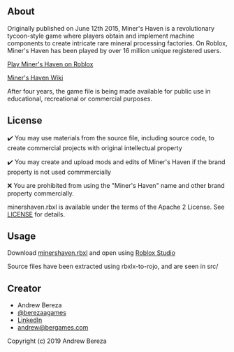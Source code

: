 ## About
Originally published on June 12th 2015, Miner's Haven is a revolutionary tycoon-style game where players obtain and implement machine components to create intricate rare mineral processing factories. On Roblox, Miner's Haven has been played by over 16 million unique registered users.

[Play Miner's Haven on Roblox](https://www.roblox.com/games/258258996/Miners-Haven)

[Miner's Haven Wiki](https://minershaven.fandom.com/wiki/Welcome_To_The_Miner%27s_Haven_Wikia!)

After four years, the game file is being made available for public use in educational, recreational or commercial purposes.

## License

✔️ You may use materials from the source file, including source code, to create commercial projects with original intellectual property

✔️ You may create and upload mods and edits of Miner's Haven if the brand property is not used commmercially

❌ You are prohibited from using the "Miner's Haven" name and other brand property commercially.

minershaven.rbxl is available under the terms of the Apache 2 License. See [LICENSE](LICENSE) for details.

## Usage

Download [minershaven.rbxl](minershaven.rbxl) and open using [Roblox Studio](https://www.roblox.com/create)

Source files have been extracted using rbxlx-to-rojo, and are seen in src/

## Creator
* Andrew Bereza
* [@berezaagames](https://twitter.com/berezaagames)
* [LinkedIn](https://www.linkedin.com/in/berezaa)
* andrew@bergames.com

Copyright (c) 2019 Andrew Bereza
